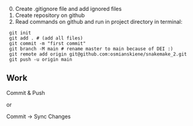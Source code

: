 0. Create .gitignore file and add ignored files
1. Create repository on github
2. Read commands on github and run in project directory in terminal:

~~~
 git init
 git add . # (add all files)
 git commit -m "first commit"
 git branch -M main # rename master to main because of DEI :)
 git remote add origin git@github.com:osmianskiene/snakemake_2.git
 git push -u origin main
~~~

## Work

Commit & Push

or 

Commit -> Sync Changes